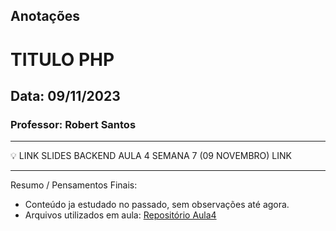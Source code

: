 ## Anotações

# TITULO PHP

## Data: 09/11/2023

### Professor: Robert Santos

---

💡 LINK SLIDES BACKEND AULA 4 SEMANA 7 (09 NOVEMBRO)
LINK

---

Resumo / Pensamentos Finais:

- Conteúdo ja estudado no passado, sem observações até agora.
- Arquivos utilizados em aula: [Repositório Aula4]()

